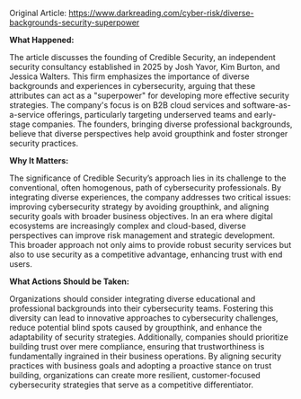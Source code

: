Original Article: https://www.darkreading.com/cyber-risk/diverse-backgrounds-security-superpower

**What Happened:**

The article discusses the founding of Credible Security, an independent security consultancy established in 2025 by Josh Yavor, Kim Burton, and Jessica Walters. This firm emphasizes the importance of diverse backgrounds and experiences in cybersecurity, arguing that these attributes can act as a "superpower" for developing more effective security strategies. The company's focus is on B2B cloud services and software-as-a-service offerings, particularly targeting underserved teams and early-stage companies. The founders, bringing diverse professional backgrounds, believe that diverse perspectives help avoid groupthink and foster stronger security practices.

**Why It Matters:**

The significance of Credible Security’s approach lies in its challenge to the conventional, often homogenous, path of cybersecurity professionals. By integrating diverse experiences, the company addresses two critical issues: improving cybersecurity strategy by avoiding groupthink, and aligning security goals with broader business objectives. In an era where digital ecosystems are increasingly complex and cloud-based, diverse perspectives can improve risk management and strategic development. This broader approach not only aims to provide robust security services but also to use security as a competitive advantage, enhancing trust with end users.

**What Actions Should be Taken:**

Organizations should consider integrating diverse educational and professional backgrounds into their cybersecurity teams. Fostering this diversity can lead to innovative approaches to cybersecurity challenges, reduce potential blind spots caused by groupthink, and enhance the adaptability of security strategies. Additionally, companies should prioritize building trust over mere compliance, ensuring that trustworthiness is fundamentally ingrained in their business operations. By aligning security practices with business goals and adopting a proactive stance on trust building, organizations can create more resilient, customer-focused cybersecurity strategies that serve as a competitive differentiator.
